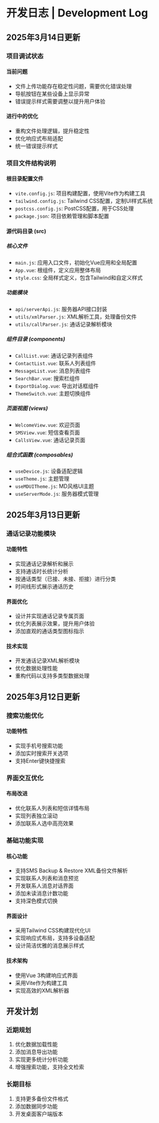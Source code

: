 # 开发日志 | Development Log

## 2025年3月14日更新

### 项目调试状态

#### 当前问题
- 文件上传功能存在稳定性问题，需要优化错误处理
- 导航按钮在某些设备上显示异常
- 错误提示样式需要调整以提升用户体验

#### 进行中的优化
- 重构文件处理逻辑，提升稳定性
- 优化响应式布局适配
- 统一错误提示样式

### 项目文件结构说明

#### 根目录配置文件
- `vite.config.js`: 项目构建配置，使用Vite作为构建工具
- `tailwind.config.js`: Tailwind CSS配置，定制UI样式系统
- `postcss.config.js`: PostCSS配置，用于CSS处理
- `package.json`: 项目依赖管理和脚本配置

#### 源代码目录 (src)

##### 核心文件
- `main.js`: 应用入口文件，初始化Vue应用和全局配置
- `App.vue`: 根组件，定义应用整体布局
- `style.css`: 全局样式定义，包含Tailwind和自定义样式

##### 功能模块
- `api/serverApi.js`: 服务器API接口封装
- `utils/xmlParser.js`: XML解析工具，处理备份文件
- `utils/callParser.js`: 通话记录解析模块

##### 组件目录 (components)
- `CallList.vue`: 通话记录列表组件
- `ContactList.vue`: 联系人列表组件
- `MessageList.vue`: 消息列表组件
- `SearchBar.vue`: 搜索栏组件
- `ExportDialog.vue`: 导出对话框组件
- `ThemeSwitch.vue`: 主题切换组件

##### 页面视图 (views)
- `WelcomeView.vue`: 欢迎页面
- `SMSView.vue`: 短信查看页面
- `CallsView.vue`: 通话记录页面

##### 组合式函数 (composables)
- `useDevice.js`: 设备适配逻辑
- `useTheme.js`: 主题管理
- `useMDUITheme.js`: MD风格UI主题
- `useServerMode.js`: 服务器模式管理

## 2025年3月13日更新

### 通话记录功能模块

#### 功能特性
- 实现通话记录解析和展示
- 支持通话时长统计分析
- 按通话类型（已接、未接、拒接）进行分类
- 时间线形式展示通话历史

#### 界面优化
- 设计并实现通话记录专属页面
- 优化列表展示效果，提升用户体验
- 添加直观的通话类型图标指示

#### 技术实现
- 开发通话记录XML解析模块
- 优化数据处理性能
- 重构代码以支持多类型数据处理

## 2025年3月12日更新

### 搜索功能优化

#### 功能特性
- 实现手机号搜索功能
- 添加实时搜索开关选项
- 支持Enter键快捷搜索

### 界面交互优化

#### 布局改进
- 优化联系人列表和短信详情布局
- 实现列表独立滚动
- 添加联系人选中高亮效果

### 基础功能实现

#### 核心功能
- 支持SMS Backup & Restore XML备份文件解析
- 实现联系人列表和消息预览
- 开发联系人消息对话界面
- 添加未读消息计数功能
- 支持深色模式切换

#### 界面设计
- 采用Tailwind CSS构建现代化UI
- 实现响应式布局，支持多设备适配
- 设计简洁优雅的消息展示样式

#### 技术架构
- 使用Vue 3构建响应式界面
- 采用Vite作为构建工具
- 实现高效的XML解析器

## 开发计划

### 近期规划
1. 优化数据加载性能
2. 添加消息导出功能
3. 实现更多统计分析功能
4. 增强搜索功能，支持全文检索

### 长期目标
1. 支持更多备份文件格式
2. 添加数据同步功能
3. 开发桌面客户端版本